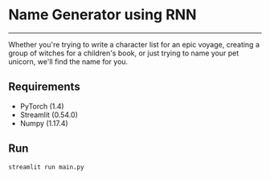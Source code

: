 # Name Generator using RNN
-----------------------------------
Whether you're trying to write a character list for an epic voyage,
creating a group of witches for a children's book, or just trying
to name your pet unicorn, we'll find the name for you.

## Requirements

* PyTorch (1.4)
* Streamlit (0.54.0)
* Numpy (1.17.4)

## Run

```bash
streamlit run main.py
```
